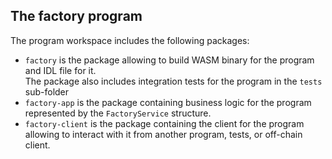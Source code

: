 ## The **factory** program

The program workspace includes the following packages:
- `factory` is the package allowing to build WASM binary for the program and IDL file for it.  
  The package also includes integration tests for the program in the `tests` sub-folder
- `factory-app` is the package containing business logic for the program represented by the `FactoryService` structure.  
- `factory-client` is the package containing the client for the program allowing to interact with it from another program, tests, or
  off-chain client.

